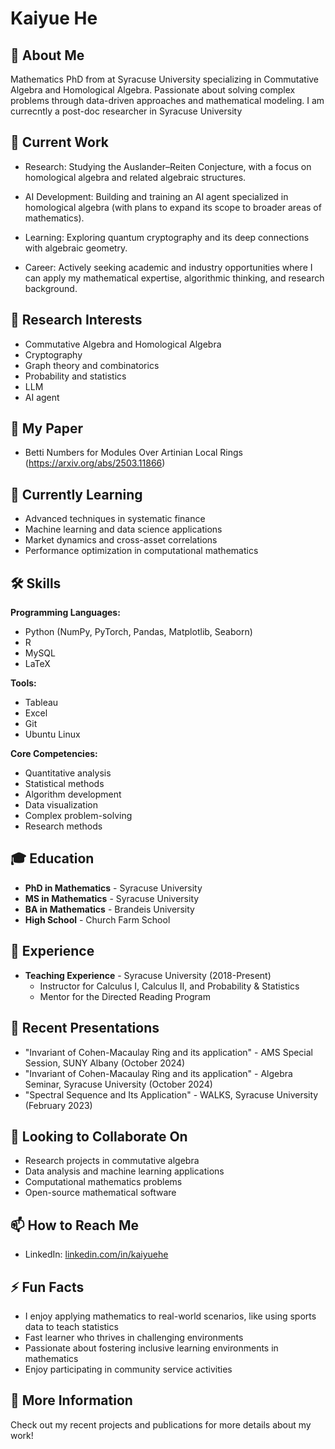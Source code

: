 # Kaiyue He

## 👋 About Me

Mathematics PhD from at Syracuse University specializing in Commutative Algebra and Homological Algebra. Passionate about solving complex problems through data-driven approaches and mathematical modeling. I am currecntly a post-doc researcher in Syracuse University

## 🔭 Current Work
- Research: Studying the Auslander–Reiten Conjecture, with a focus on homological algebra and related algebraic structures.

- AI Development: Building and training an AI agent specialized in homological algebra (with plans to expand its scope to broader areas of mathematics).

- Learning: Exploring quantum cryptography and its deep connections with algebraic geometry.

- Career: Actively seeking academic and industry opportunities where I can apply my mathematical expertise, algorithmic thinking, and research background.

## 🧠 Research Interests

- Commutative Algebra and Homological Algebra
- Cryptography
- Graph theory and combinatorics
- Probability and statistics
- LLM
- AI agent

## 📄 My Paper
- Betti Numbers for Modules Over Artinian Local Rings (https://arxiv.org/abs/2503.11866)

## 🌱 Currently Learning

- Advanced techniques in systematic finance
- Machine learning and data science applications
- Market dynamics and cross-asset correlations
- Performance optimization in computational mathematics

## 🛠️ Skills

**Programming Languages:**
- Python (NumPy, PyTorch, Pandas, Matplotlib, Seaborn)
- R
- MySQL
- LaTeX

**Tools:**
- Tableau
- Excel
- Git
- Ubuntu Linux

**Core Competencies:**
- Quantitative analysis
- Statistical methods
- Algorithm development
- Data visualization
- Complex problem-solving
- Research methods

## 🎓 Education

- **PhD in Mathematics**  - Syracuse University
- **MS in Mathematics** - Syracuse University
- **BA in Mathematics** - Brandeis University
- **High School** - Church Farm School

## 💼 Experience

- **Teaching Experience** - Syracuse University (2018-Present)
  - Instructor for Calculus I, Calculus II, and Probability & Statistics
  - Mentor for the Directed Reading Program

## 📝 Recent Presentations

- "Invariant of Cohen-Macaulay Ring and its application" - AMS Special Session, SUNY Albany (October 2024)
- "Invariant of Cohen-Macaulay Ring and its application" - Algebra Seminar, Syracuse University (October 2024)
- "Spectral Sequence and Its Application" - WALKS, Syracuse University (February 2023)

## 👯 Looking to Collaborate On

- Research projects in commutative algebra
- Data analysis and machine learning applications
- Computational mathematics problems
- Open-source mathematical software

## 📫 How to Reach Me

- LinkedIn: [linkedin.com/in/kaiyuehe](https://linkedin.com/in/kaiyuehe)

## ⚡ Fun Facts

- I enjoy applying mathematics to real-world scenarios, like using sports data to teach statistics
- Fast learner who thrives in challenging environments
- Passionate about fostering inclusive learning environments in mathematics
- Enjoy participating in community service activities

## 🔗 More Information

Check out my recent projects and publications for more details about my work!
